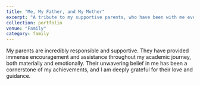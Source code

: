 ```yaml
---
title: "Me, My Father, and My Mother"
excerpt: "A tribute to my supportive parents, who have been with me every step of the way.<br/><img src='/images/three.jpg'>"
collection: portfolio
venue: "Family"
category: family
---
```


My parents are incredibly responsible and supportive. They have provided immense encouragement and assistance throughout my academic journey, both materially and emotionally. Their unwavering belief in me has been a cornerstone of my achievements, and I am deeply grateful for their love and guidance.
